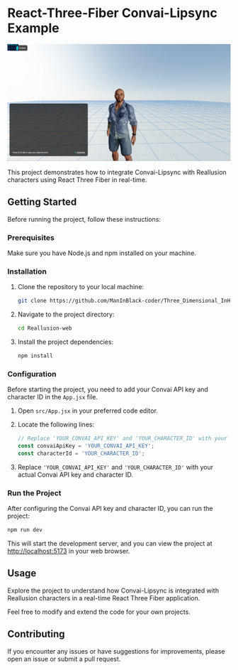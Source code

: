# React-Three-Fiber Convai-Lipsync Example

![Reallusion Convai Lipsync](/public/Reallusion.png)

This project demonstrates how to integrate Convai-Lipsync with Reallusion characters using React Three Fiber in real-time.

## Getting Started

Before running the project, follow these instructions:

### Prerequisites

Make sure you have Node.js and npm installed on your machine.

### Installation

1. Clone the repository to your local machine:

   ```bash
   git clone https://github.com/ManInBlack-coder/Three_Dimensional_InHub_AI_Simulator.git
   ```

2. Navigate to the project directory:

   ```bash
   cd Reallusion-web
   ```

3. Install the project dependencies:

   ```bash
   npm install
   ```

### Configuration

Before starting the project, you need to add your Convai API key and character ID in the `App.jsx` file.

1. Open `src/App.jsx` in your preferred code editor.

2. Locate the following lines:

   ```jsx
   // Replace 'YOUR_CONVAI_API_KEY' and 'YOUR_CHARACTER_ID' with your Convai API key and character ID
   const convaiApiKey = 'YOUR_CONVAI_API_KEY';
   const characterId = 'YOUR_CHARACTER_ID';
   ```

3. Replace `'YOUR_CONVAI_API_KEY'` and `'YOUR_CHARACTER_ID'` with your actual Convai API key and character ID.

### Run the Project

After configuring the Convai API key and character ID, you can run the project:

```bash
npm run dev
```

This will start the development server, and you can view the project at [http://localhost:5173](http://localhost:5172) in your web browser.

## Usage

Explore the project to understand how Convai-Lipsync is integrated with Reallusion characters in a real-time React Three Fiber application.

Feel free to modify and extend the code for your own projects.

## Contributing

If you encounter any issues or have suggestions for improvements, please open an issue or submit a pull request.

